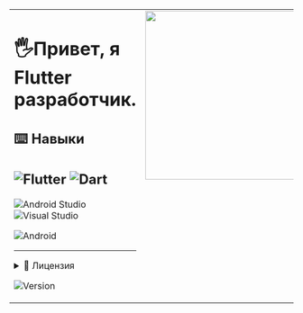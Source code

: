 <table>
<tr>
<td valign="top">

# 🖐️Привет, я Flutter разработчик.

## ⌨️ Навыки

![Flutter](https://img.shields.io/badge/Flutter-%2302569B.svg?style=for-the-badge&logo=Flutter&logoColor=white) 
![Dart](https://img.shields.io/badge/dart-%230175C2.svg?style=for-the-badge&logo=dart&logoColor=white)
---

![Android Studio](https://img.shields.io/badge/android%20studio-346ac1?style=for-the-badge&logo=android%20studio&logoColor=white)
![Visual Studio](https://img.shields.io/badge/Visual%20Studio-5C2D91.svg?style=for-the-badge&logo=visual-studio&logoColor=white)

![Android](https://img.shields.io/badge/Android-3DDC84?style=for-the-badge&logo=android&logoColor=white)     

---    

<details> <summary>📜 Лицензия</summary> MIT License. </details>

![Version](https://img.shields.io/badge/version-1.0-blue)

</td>
<td valign="top">

<img src="https://media.giphy.com/media/v1.Y2lkPTc5MGI3NjExZmx5emlnemJrZzhuMGU1ZDVidGM5bnM3dm9iNjljcDl4bHV2MzlmaSZlcD12MV9naWZzX3NlYXJjaCZjdD1n/1xlpHG63hflTdo2s3P/giphy.gif" width="300" height="300">

</td>
</tr>
</table>
